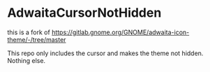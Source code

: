 # AdwaitaCursorNotHidden

this is a fork of https://gitlab.gnome.org/GNOME/adwaita-icon-theme/-/tree/master

This repo only includes the cursor and makes the theme not hidden. Nothing else.
